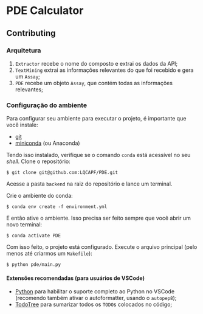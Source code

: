 # PDE Calculator

## Contributing
### Arquitetura

1. `Extractor` recebe o nome do composto e extrai os dados da API;
2. `TextMining` extrai as informações relevantes do que foi recebido e gera um `Assay`;
3. `PDE` recebe um objeto `Assay`, que contém todas as informações relevantes;
### Configuração do ambiente
Para configurar seu ambiente para executar o projeto, é importante que você instale:
- [git](https://git-scm.com/)
- [miniconda](https://docs.conda.io/en/latest/miniconda.html) (ou Anaconda)

Tendo isso instalado, verifique se o comando `conda` está acessível no seu *shell*.
Clone o repositório:
```shell
$ git clone git@github.com:LQCAPF/PDE.git
```

Acesse a pasta `backend` na raiz do repositório e lance um terminal.

Crie o ambiente do conda:
```shell
$ conda env create -f environment.yml
```

E então ative o ambiente. Isso precisa ser feito sempre que você abrir um novo terminal:
```shell
$ conda activate PDE
```

Com isso feito, o projeto está configurado. Execute o arquivo principal (pelo menos até criarmos um `Makefile`):
```shell
$ python pde/main.py
```

#### Extensões recomendadas (para usuários de VSCode)
- [Python](https://marketplace.visualstudio.com/items?itemName=ms-python.python) para habilitar o suporte completo ao Python no VSCode (recomendo também ativar o autoformatter, usando o `autopep8`);
- [TodoTree](https://marketplace.visualstudio.com/items?itemName=Gruntfuggly.todo-tree) para sumarizar todos os `TODO`s colocados no código;
